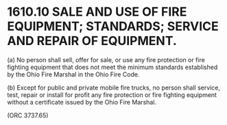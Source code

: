 1610.10 SALE AND USE OF FIRE EQUIPMENT; STANDARDS; SERVICE AND REPAIR OF EQUIPMENT.
===================================================================================

​(a) No person shall sell, offer for sale, or use any fire protection or
fire fighting equipment that does not meet the minimum standards
established by the Ohio Fire Marshal in the Ohio Fire Code.

​(b) Except for public and private mobile fire trucks, no person shall
service, test, repair or install for profit any fire protection or fire
fighting equipment without a certificate issued by the Ohio Fire
Marshal.

(ORC 3737.65)
